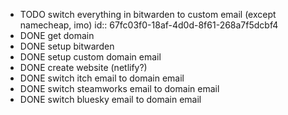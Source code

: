 - TODO switch everything in bitwarden to custom email (except namecheap, imo)
  id:: 67fc03f0-18af-4d0d-8f61-268a7f5dcbf4
- DONE get domain
- DONE setup bitwarden
- DONE setup custom domain email
- DONE create website (netlify?)
- DONE switch itch email to domain email
- DONE switch steamworks email to domain email
- DONE switch bluesky email to domain email